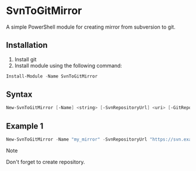 # SvnToGitMirror

A simple PowerShell module for creating mirror from subversion to git.

## Installation

1. Install git
2. Install module using the following command:
```powershell
Install-Module -Name SvnToGitMirror
```

## Syntax

```powershell
New-SvnToGitMirror [-Name] <string> [-SvnRepositoryUrl] <uri> [-GitRepositoryUrl] <uri> [<CommonParameters>]
```

## Example 1

```powershell
New-SvnToGitMirror -Name "my_mirror" -SvnRepositoryUrl "https://svn.example.com/svn/myrepo" -GitRepositoryUrl "https://www.github.com/octocat/myrepo-mirror"
```

> [!NOTE]
> Don't forget to create repository.
